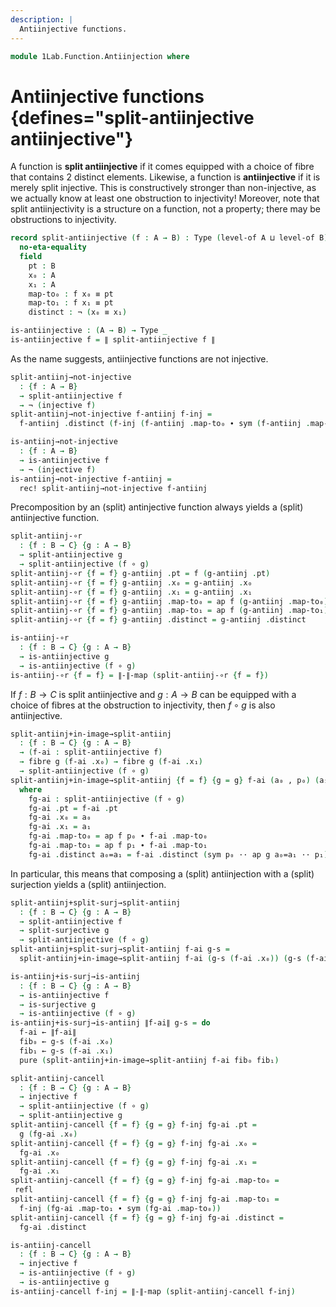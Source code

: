 ```yaml
---
description: |
  Antiinjective functions.
---
```

<!--
```agda
open import 1Lab.Function.Surjection
open import 1Lab.Function.Embedding
open import 1Lab.HIT.Truncation
open import 1Lab.HLevel.Universe
open import 1Lab.HLevel.Closure
open import 1Lab.Inductive
open import 1Lab.Equiv
open import 1Lab.Path
open import 1Lab.Type

open import Meta.Idiom
open import Meta.Bind
```
-->
```agda
module 1Lab.Function.Antiinjection where
```

<!--
```
private variable
  ℓ ℓ₁ : Level
  A B C : Type ℓ
  w x : A
```
-->

# Antiinjective functions {defines="split-antiinjective antiinjective"}

A function is **split antiinjective** if it comes equipped with a choice
of fibre that contains 2 distinct elements. Likewise, a function is
**antiinjective** if it is merely split injective. This is constructively
stronger than non-injective, as we actually know at least one obstruction
to injectivity! Moreover, note that split antiinjectivity is a structure
on a function, not a property; there may be obstructions to injectivity.

```agda
record split-antiinjective (f : A → B) : Type (level-of A ⊔ level-of B) where
  no-eta-equality
  field
    pt : B
    x₀ : A
    x₁ : A
    map-to₀ : f x₀ ≡ pt
    map-to₁ : f x₁ ≡ pt
    distinct : ¬ (x₀ ≡ x₁)

is-antiinjective : (A → B) → Type _
is-antiinjective f = ∥ split-antiinjective f ∥
```

<!--
```agda
open split-antiinjective
```
-->

As the name suggests, antiinjective functions are not injective.

```agda
split-antiinj→not-injective
  : {f : A → B}
  → split-antiinjective f
  → ¬ (injective f)
split-antiinj→not-injective f-antiinj f-inj =
  f-antiinj .distinct (f-inj (f-antiinj .map-to₀ ∙ sym (f-antiinj .map-to₁)))

is-antiinj→not-injective
  : {f : A → B}
  → is-antiinjective f
  → ¬ (injective f)
is-antiinj→not-injective f-antiinj =
  rec! split-antiinj→not-injective f-antiinj
```

<!--
```agda
split-antiinj→not-equiv
  : {f : A → B}
  → split-antiinjective f
  → ¬ (is-equiv f)
split-antiinj→not-equiv f-ai f-eqv =
  split-antiinj→not-injective f-ai (Equiv.injective (_ , f-eqv))

is-antiinj→not-equiv
  : {f : A → B}
  → is-antiinjective f
  → ¬ (is-equiv f)
is-antiinj→not-equiv f-ai f-eqv =
  is-antiinj→not-injective f-ai (Equiv.injective (_ , f-eqv))
```
-->

Precomposition by an (split) antinjective function always yields a
(split) antiinjective function.

```agda
split-antiinj-∘r
  : {f : B → C} {g : A → B}
  → split-antiinjective g
  → split-antiinjective (f ∘ g)
split-antiinj-∘r {f = f} g-antiinj .pt = f (g-antiinj .pt)
split-antiinj-∘r {f = f} g-antiinj .x₀ = g-antiinj .x₀
split-antiinj-∘r {f = f} g-antiinj .x₁ = g-antiinj .x₁
split-antiinj-∘r {f = f} g-antiinj .map-to₀ = ap f (g-antiinj .map-to₀)
split-antiinj-∘r {f = f} g-antiinj .map-to₁ = ap f (g-antiinj .map-to₁)
split-antiinj-∘r {f = f} g-antiinj .distinct = g-antiinj .distinct

is-antiinj-∘r
  : {f : B → C} {g : A → B}
  → is-antiinjective g
  → is-antiinjective (f ∘ g)
is-antiinj-∘r {f = f} = ∥-∥-map (split-antiinj-∘r {f = f})
```

If $f : B \to C$ is split antiinjective and $g : A \to B$ can be equipped with a choice
of fibres at the obstruction to injectivity, then $f \circ g$ is also antiinjective.

```agda
split-antiinj+in-image→split-antiinj
  : {f : B → C} {g : A → B}
  → (f-ai : split-antiinjective f)
  → fibre g (f-ai .x₀) → fibre g (f-ai .x₁)
  → split-antiinjective (f ∘ g)
split-antiinj+in-image→split-antiinj {f = f} {g = g} f-ai (a₀ , p₀) (a₁ , p₁) = fg-ai
  where
    fg-ai : split-antiinjective (f ∘ g)
    fg-ai .pt = f-ai .pt
    fg-ai .x₀ = a₀
    fg-ai .x₁ = a₁
    fg-ai .map-to₀ = ap f p₀ ∙ f-ai .map-to₀
    fg-ai .map-to₁ = ap f p₁ ∙ f-ai .map-to₁
    fg-ai .distinct a₀=a₁ = f-ai .distinct (sym p₀ ·· ap g a₀=a₁ ·· p₁)
```

In particular, this means that composing a (split) antiinjection with a (split)
surjection yields a (split) antiinjection.

```agda
split-antiinj+split-surj→split-antiinj
  : {f : B → C} {g : A → B}
  → split-antiinjective f
  → split-surjective g
  → split-antiinjective (f ∘ g)
split-antiinj+split-surj→split-antiinj f-ai g-s =
  split-antiinj+in-image→split-antiinj f-ai (g-s (f-ai .x₀)) (g-s (f-ai .x₁))

is-antiinj+is-surj→is-antiinj
  : {f : B → C} {g : A → B}
  → is-antiinjective f
  → is-surjective g
  → is-antiinjective (f ∘ g)
is-antiinj+is-surj→is-antiinj ∥f-ai∥ g-s = do
  f-ai ← ∥f-ai∥
  fib₀ ← g-s (f-ai .x₀)
  fib₁ ← g-s (f-ai .x₁)
  pure (split-antiinj+in-image→split-antiinj f-ai fib₀ fib₁)
```

```agda
split-antiinj-cancell
  : {f : B → C} {g : A → B}
  → injective f
  → split-antiinjective (f ∘ g)
  → split-antiinjective g
split-antiinj-cancell {f = f} {g = g} f-inj fg-ai .pt =
  g (fg-ai .x₀)
split-antiinj-cancell {f = f} {g = g} f-inj fg-ai .x₀ =
  fg-ai .x₀
split-antiinj-cancell {f = f} {g = g} f-inj fg-ai .x₁ =
  fg-ai .x₁
split-antiinj-cancell {f = f} {g = g} f-inj fg-ai .map-to₀ =
 refl
split-antiinj-cancell {f = f} {g = g} f-inj fg-ai .map-to₁ =
  f-inj (fg-ai .map-to₁ ∙ sym (fg-ai .map-to₀))
split-antiinj-cancell {f = f} {g = g} f-inj fg-ai .distinct =
  fg-ai .distinct

is-antiinj-cancell
  : {f : B → C} {g : A → B}
  → injective f
  → is-antiinjective (f ∘ g)
  → is-antiinjective g
is-antiinj-cancell f-inj = ∥-∥-map (split-antiinj-cancell f-inj)
```
